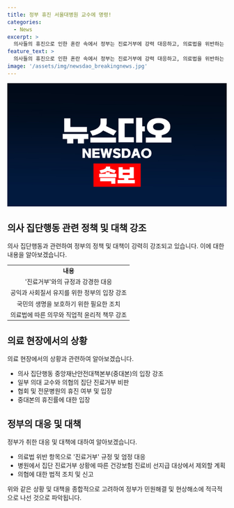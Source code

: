 ```yaml
---
title: 정부 휴진 서울대병원 교수에 명령!
categories:
  - News
excerpt: >
  의사들의 휴진으로 인한 혼란 속에서 정부는 진료거부에 강력 대응하고, 의료법을 위반하는 행위에 대해 엄중한 조치를 취하고 있다. 전공의들의 복귀를 돕기 위해 관대한 조치를 취하며, 휴진에 따른 병원 손실 발생 시 손해배상 청구를 검토 중이다. 또한, 의료진과 병원들의 휴진에 대한 다양한 입장을 반영하면서 대국민적 이해와 사회질서 유지를 최우선에 두고 있다.
feature_text: >
  의사들의 휴진으로 인한 혼란 속에서 정부는 진료거부에 강력 대응하고, 의료법을 위반하는 행위에 대해 엄중한 조치를 취하고 있다. 전공의들의 복귀를 돕기 위해 관대한 조치를 취하며, 휴진에 따른 병원 손실 발생 시 손해배상 청구를 검토 중이다. 또한, 의료진과 병원들의 휴진에 대한 다양한 입장을 반영하면서 대국민적 이해와 사회질서 유지를 최우선에 두고 있다.
image: '/assets/img/newsdao_breakingnews.jpg'
---
```


<p><img src="/assets/img/newsdao_breakingnews.jpg" alt="pcversion 속보" /></p>

<h2 data-ke-size="size26">의사 집단행동 관련 정책 및 대책 강조</h2>

<p data-ke-size="size16">의사 집단행동과 관련하여 정부의 정책 및 대책이 강력히 강조되고 있습니다. 이에 대한 내용을 알아보겠습니다.</p>

<table>
  <tbody>
    <tr>
      <td style="text-align: center; height: 17px;"><b>내용</b></td>
    </tr>
    <tr>
      <td style="text-align: center;">'진료거부'와의 규정과 강경한 대응</td>
    </tr>
    <tr>
      <td style="text-align: center;">공익과 사회질서 유지를 위한 정부의 입장 강조</td>
    </tr>
    <tr>
      <td style="text-align: center;">국민의 생명을 보호하기 위한 필요한 조치</td>
    </tr>
    <tr>
      <td style="text-align: center;">의료법에 따른 의무와 직업적 윤리적 책무 강조</td>
    </tr>
  </tbody>
</table>

<h2 data-ke-size="size26">의료 현장에서의 상황</h2>

<p data-ke-size="size16">의료 현장에서의 상황과 관련하여 알아보겠습니다.</p>

<ul>
  <li>의사 집단행동 중앙재난안전대책본부(중대본)의 입장 강조</li>
  <li>일부 의대 교수와 의협의 집단 진료거부 비판</li>
  <li>협회 및 전문병원의 휴진 여부 및 입장</li>
  <li>중대본의 휴진률에 대한 입장</li>
</ul>

<h2 data-ke-size="size26">정부의 대응 및 대책</h2>

<p data-ke-size="size16">정부가 취한 대응 및 대책에 대하여 알아보겠습니다.</p>

<ul>
  <li>의료법 위반 항목으로 '진료거부' 규정 및 엄정 대응</li>
  <li>병원에서 집단 진료거부 상황에 따른 건강보험 진료비 선지급 대상에서 제외할 계획</li>
  <li>의협에 대한 법적 조치 및 신고</li>
</ul>

<p data-ke-size="size16">위와 같은 상황 및 대책을 종합적으로 고려하여 정부가 민원해결 및 현상해소에 적극적으로 나선 것으로 파악됩니다.</p>

